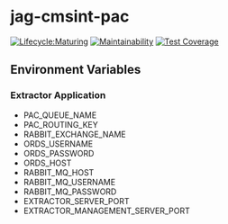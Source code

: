 # jag-cmsint-pac

[![Lifecycle:Maturing](https://img.shields.io/badge/Lifecycle-Maturing-007EC6)](git@github.com:bcgov/jag-cmsint-pac.git)
[![Maintainability](https://api.codeclimate.com/v1/badges/5275a4eee4b22b46c836/maintainability)](https://codeclimate.com/github/bcgov/jag-cmsint-pac/maintainability)
[![Test Coverage](https://api.codeclimate.com/v1/badges/5275a4eee4b22b46c836/test_coverage)](https://codeclimate.com/github/bcgov/jag-cmsint-pac/test_coverage)

## Environment Variables

### Extractor Application
- PAC_QUEUE_NAME
- PAC_ROUTING_KEY
- RABBIT_EXCHANGE_NAME
- ORDS_USERNAME
- ORDS_PASSWORD
- ORDS_HOST
- RABBIT_MQ_HOST
- RABBIT_MQ_USERNAME
- RABBIT_MQ_PASSWORD
- EXTRACTOR_SERVER_PORT
- EXTRACTOR_MANAGEMENT_SERVER_PORT
